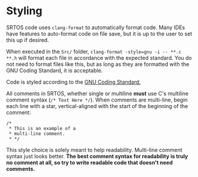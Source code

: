 # Styling

SRTOS code uses `clang-format` to automatically format code. Many IDEs have features to auto-format code on file save, but it is up to the user to set this up if desired.

When executed in the `Src/` folder, `clang-format -style=gnu -i -- **.c **.h` will format each file in accordance with the expected standard. You do not need to format files like this, but as long as they are formatted with the GNU Coding Standard, it is acceptable.

Code is styled according to the [GNU Coding Standard.](https://www.gnu.org/prep/standards/standards.html)

All comments in SRTOS, whether single or multiline **must** use C's multiline comment syntax (`/* Text Here */`). When comments are multi-line, begin each line with a star, vertical-aligned with the start of the beginning of the comment:

```
/*
 * This is an example of a
 * multi-line comment.
 * */
```

This style choice is solely meant to help readability. Multi-line comment syntax just looks better. **The best comment syntax for readability is truly no comment at all, so try to write readable code that doesn't need comments.**

